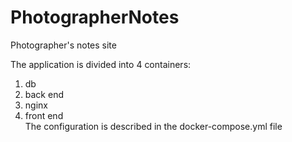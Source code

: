 # PhotographerNotes
Photographer's notes site

The application is divided into 4 containers:  
1) db  
2) back end  
3) nginx <br />  
4) front end  
The configuration is described in the docker-compose.yml file  


